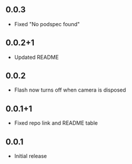 ## 0.0.3

- Fixed "No podspec found"

## 0.0.2+1

- Updated README

## 0.0.2

- Flash now turns off when camera is disposed

## 0.0.1+1

- Fixed repo link and README table

## 0.0.1

- Initial release
